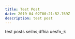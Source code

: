 ```yaml
---
title: Test Post
date: 2019-04-02T00:21:52.769Z
description: test post
---
```

test posts seilns;dfhia uesfn,;k
